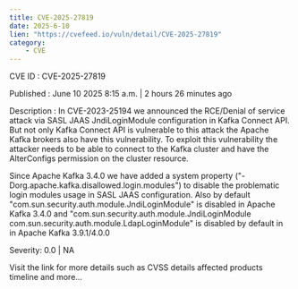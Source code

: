 ```yaml
---
title: CVE-2025-27819
date: 2025-6-10
lien: "https://cvefeed.io/vuln/detail/CVE-2025-27819"
category:
    - CVE
---
```


CVE ID : CVE-2025-27819

Published :  June 10
2025
8:15 a.m. | 2 hours
26 minutes ago

Description : In CVE-2023-25194
we announced the RCE/Denial of service attack via SASL JAAS JndiLoginModule configuration in Kafka Connect API. But not only Kafka Connect API is vulnerable to this attack
the Apache Kafka brokers also have this vulnerability. To exploit this vulnerability
the attacker needs to be able to connect to the Kafka cluster and have the AlterConfigs permission on the cluster resource.


Since Apache Kafka 3.4.0
we have added a system property ("-Dorg.apache.kafka.disallowed.login.modules") to disable the problematic login modules usage in SASL JAAS configuration. Also by default "com.sun.security.auth.module.JndiLoginModule" is disabled in Apache Kafka 3.4.0
and "com.sun.security.auth.module.JndiLoginModule
com.sun.security.auth.module.LdapLoginModule" is disabled by default in in Apache Kafka 3.9.1/4.0.0

Severity: 0.0 | NA

Visit the link for more details
such as CVSS details
affected products
timeline
and more...
